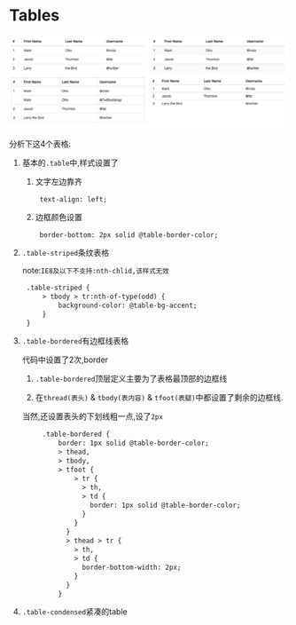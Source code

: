 # Tables

![Tables效果](QQ20151216-2.png)

分析下这4个表格:

1. 基本的`.table`中,样式设置了

    1. 文字左边靠齐

            text-align: left;
        
    2. 边框颜色设置        

            border-bottom: 2px solid @table-border-color;
         
2. `.table-striped`条纹表格

    note:`IE8及以下不支持:nth-chlid,该样式无效`

        .table-striped {
            > tbody > tr:nth-of-type(odd) {
                background-color: @table-bg-accent;
            }
        }
3. `.table-bordered`有边框线表格

    代码中设置了2次,border
    
    1. `.table-bordered`顶层定义主要为了表格最顶部的边框线
    
    2. 在`thread(表头)` & `tbody(表内容)` & `tfoot(表腿)`中都设置了剩余的边框线.
    
    当然,还设置表头的下划线粗一点,设了`2px`
    
            .table-bordered {
                border: 1px solid @table-border-color;
                > thead,
                > tbody,
                > tfoot {
                    > tr {
                      > th,
                      > td {
                        border: 1px solid @table-border-color;
                      }
                    }
                  }
                  > thead > tr {
                    > th,
                    > td {
                      border-bottom-width: 2px;
                    }
                  }
                }
            
4. `.table-condensed`紧凑的table

    